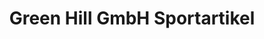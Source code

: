 ---
title: "Green Hill GmbH Sportartikel"
url: /tostedt/green-hill-gmbh-sportartikel/
shop: Kleidung
---